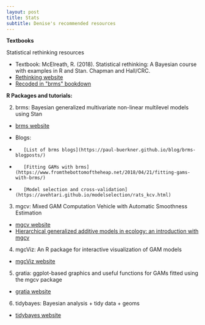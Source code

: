 ```yaml
---
layout: post
title: Stats
subtitle: Denise's recommended resources
---
```


**Textbooks**

Statistical rethinking resources

- Textbook: McElreath, R. (2018). Statistical rethinking: A Bayesian course with examples in R and Stan. Chapman and Hall/CRC. 
- [Rethinking website](https://xcelab.net/rm/statistical-rethinking/)
- [Recoded in "brms" bookdown](https://bookdown.org/connect/#/apps/1850/access)

**R Packages and tutorials:**

2) brms: Bayesian generalized multivariate non-linear multilevel models using Stan

- [brms website](https://github.com/paul-buerkner/brms)

- Blogs: 
-        [List of brms blogs](https://paul-buerkner.github.io/blog/brms-blogposts/)
-        [Fitting GAMs with brms](https://www.fromthebottomoftheheap.net/2018/04/21/fitting-gams-with-brms/)
-        [Model selection and cross-validation](https://avehtari.github.io/modelselection/rats_kcv.html)

3) mgcv: Mixed GAM Computation Vehicle with Automatic Smoothness Estimation

- [mgcv website](https://noamross.github.io/mgcv-esa-workshop/)
- [Hierarchical generalized additive models in ecology: an introduction with mgcv](https://peerj.com/articles/6876/?utm_source=TrendMD&utm_campaign=PeerJ_TrendMD_0&utm_medium=TrendMD#supplemental-information)

4) mgcViz: An R package for interactive visualization of GAM models

- [mgcViz website](https://github.com/mfasiolo/mgcViz)

5) gratia: ggplot-based graphics and useful functions for GAMs fitted using the mgcv package

- [gratia website](https://github.com/gavinsimpson/gratia)

6) tidybayes: Bayesian analysis + tidy data + geoms

- [tidybayes website](https://github.com/mjskay/tidybayes)


